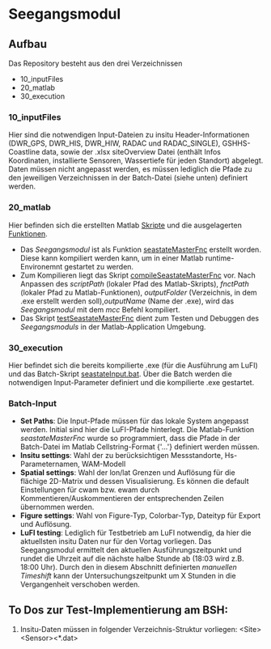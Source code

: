 # Seegangsmodul

## Aufbau
Das Repository besteht aus den drei Verzeichnissen 
- 10_inputFiles
- 20_matlab
- 30_execution


### 10_inputFiles
Hier sind die notwendigen Input-Dateien zu insitu Header-Informationen (DWR_GPS, DWR_HIS, DWR_HIW, RADAC und RADAC_SINGLE), GSHHS-Coastline data, sowie der .xlsx siteOverview Datei (enthält Infos Koordinaten, installierte Sensoren, Wassertiefe für jeden Standort) abgelegt. Daten müssen nicht angepasst werden, es müssen lediglich die Pfade zu den jeweiligen Verzeichnissen in der Batch-Datei (siehe unten) definiert werden.

### 20_matlab
Hier befinden sich die erstellten Matlab [Skripte](https://gitlab.projekt.uni-hannover.de/lufi-openrave/seegangsmodul/-/tree/master/20_matlab/10_scripts) und die ausgelagerten [Funktionen](https://gitlab.uni-hannover.de/lufi_ag_offshore/seegangsmodul/-/tree/main/10_matlab/20_functions). 
- Das _Seegangsmodul_ ist als Funktion [seastateMasterFnc](https://gitlab.projekt.uni-hannover.de/lufi-openrave/seegangsmodul/-/blob/master/20_matlab/10_scripts/seastateMasterFnc.m) erstellt worden. Diese kann kompiliert werden kann, um in einer Matlab runtime-Environemnt gestartet zu werden. 
- Zum Kompilieren liegt das Skript [compileSeastateMasterFnc](https://gitlab.projekt.uni-hannover.de/lufi-openrave/seegangsmodul/-/blob/master/20_matlab/10_scripts/compileSeastateMasterFnc.m) vor. Nach Anpassen des _scriptPath_ (lokaler Pfad des Matlab-Skripts), _fnctPath_ (lokaler Pfad zu Matlab-Funktionen), _outputFolder_ (Verzeichnis, in dem .exe erstellt werden soll),_outputName_ (Name der .exe), wird das _Seegangsmodul_ mit dem _mcc_ Befehl kompiliert.
- Das Skript [testSeastateMasterFnc](https://gitlab.projekt.uni-hannover.de/lufi-openrave/seegangsmodul/-/blob/master/20_matlab/10_scripts/testSeastateMasterFnc.m) dient zum Testen und Debuggen des _Seegangsmoduls_ in der Matlab-Application Umgebung.

### 30_execution
Hier befindet sich die bereits kompilierte .exe (für die Ausführung am LuFI) und das Batch-Skript [seastateInput.bat](https://gitlab.projekt.uni-hannover.de/lufi-openrave/seegangsmodul/-/blob/master/30_execution/seastateInput.bat). Über die Batch werden die notwendigen Input-Parameter definiert und die kompilierte .exe gestartet. 

### Batch-Input
- **Set Paths**: Die Input-Pfade müssen für das lokale System angepasst werden. Initial sind hier die LuFI-Pfade hinterlegt. Die Matlab-Funktion _seastateMasterFnc_ wurde so programmiert, dass die Pfade in der Batch-Datei im Matlab Cellstring-Format {'...'} definiert werden müssen.
- **Insitu settings**: Wahl der zu berücksichtigen Messstandorte, Hs-Parameternamen, WAM-Modell
- **Spatial settings**: Wahl der lon/lat Grenzen und Auflösung für die flächige 2D-Matrix und dessen Visualisierung. Es können die default Einstellungen für cwam bzw. ewam durch Kommentieren/Auskommentieren der entsprechenden Zeilen übernommen werden.
- **Figure settings**: Wahl von Figure-Typ, Colorbar-Typ, Dateityp für Export und Auflösung.
- **LuFI testing**: Lediglich für Testbetrieb am LuFI notwendig, da hier die aktuellsten insitu Daten nur für den Vortag vorliegen. Das Seegangsmodul ermittelt den aktuellen Ausführungszeitpunkt und rundet die Uhrzeit auf die nächste halbe Stunde ab (18:03 wird z.B. 18:00 Uhr). Durch den in diesem Abschnitt definierten _manuellen Timeshift_ kann der Untersuchungszeitpunkt um X Stunden in die Vergangenheit verschoben werden.

## To Dos zur Test-Implementierung am BSH:
1. Insitu-Daten müssen in folgender Verzeichnis-Struktur vorliegen: <dataPath>\<Site>\<Sensor>\<*.dat>




